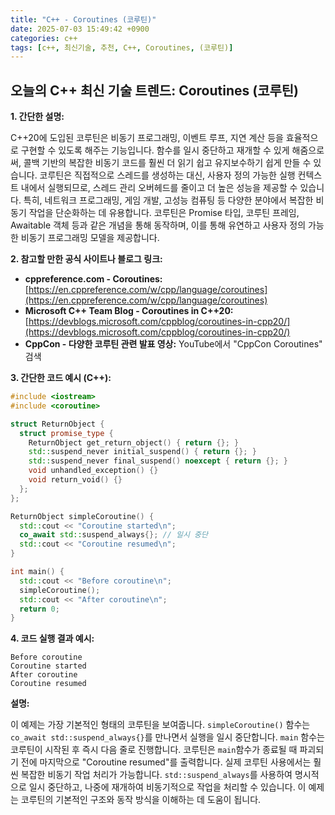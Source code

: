 ```yaml
---
title: "C++ - Coroutines (코루틴)"
date: 2025-07-03 15:49:42 +0900
categories: c++
tags: [c++, 최신기술, 추천, C++, Coroutines, (코루틴)]
---
```


## 오늘의 C++ 최신 기술 트렌드: **Coroutines (코루틴)**

**1. 간단한 설명:**

C++20에 도입된 코루틴은 비동기 프로그래밍, 이벤트 루프, 지연 계산 등을 효율적으로 구현할 수 있도록 해주는 기능입니다. 함수를 일시 중단하고 재개할 수 있게 해줌으로써, 콜백 기반의 복잡한 비동기 코드를 훨씬 더 읽기 쉽고 유지보수하기 쉽게 만들 수 있습니다. 코루틴은 직접적으로 스레드를 생성하는 대신, 사용자 정의 가능한 실행 컨텍스트 내에서 실행되므로, 스레드 관리 오버헤드를 줄이고 더 높은 성능을 제공할 수 있습니다.  특히, 네트워크 프로그래밍, 게임 개발, 고성능 컴퓨팅 등 다양한 분야에서 복잡한 비동기 작업을 단순화하는 데 유용합니다. 코루틴은 Promise 타입, 코루틴 프레임, Awaitable 객체 등과 같은 개념을 통해 동작하며, 이를 통해 유연하고 사용자 정의 가능한 비동기 프로그래밍 모델을 제공합니다.

**2. 참고할 만한 공식 사이트나 블로그 링크:**

*   **cppreference.com - Coroutines:** [https://en.cppreference.com/w/cpp/language/coroutines](https://en.cppreference.com/w/cpp/language/coroutines)
*   **Microsoft C++ Team Blog - Coroutines in C++20:** [https://devblogs.microsoft.com/cppblog/coroutines-in-cpp20/](https://devblogs.microsoft.com/cppblog/coroutines-in-cpp20/)
*   **CppCon - 다양한 코루틴 관련 발표 영상:** YouTube에서 "CppCon Coroutines" 검색

**3. 간단한 코드 예시 (C++):**

```cpp
#include <iostream>
#include <coroutine>

struct ReturnObject {
  struct promise_type {
    ReturnObject get_return_object() { return {}; }
    std::suspend_never initial_suspend() { return {}; }
    std::suspend_never final_suspend() noexcept { return {}; }
    void unhandled_exception() {}
    void return_void() {}
  };
};

ReturnObject simpleCoroutine() {
  std::cout << "Coroutine started\n";
  co_await std::suspend_always{}; // 일시 중단
  std::cout << "Coroutine resumed\n";
}

int main() {
  std::cout << "Before coroutine\n";
  simpleCoroutine();
  std::cout << "After coroutine\n";
  return 0;
}
```

**4. 코드 실행 결과 예시:**

```
Before coroutine
Coroutine started
After coroutine
Coroutine resumed
```

**설명:**

이 예제는 가장 기본적인 형태의 코루틴을 보여줍니다. `simpleCoroutine()` 함수는 `co_await std::suspend_always{}`를 만나면서 실행을 일시 중단합니다.  `main` 함수는 코루틴이 시작된 후 즉시 다음 줄로 진행합니다. 코루틴은 `main`함수가 종료될 때 파괴되기 전에 마지막으로 "Coroutine resumed"를 출력합니다.  실제 코루틴 사용에서는 훨씬 복잡한 비동기 작업 처리가 가능합니다. `std::suspend_always`를 사용하여 명시적으로 일시 중단하고, 나중에 재개하여 비동기적으로 작업을 처리할 수 있습니다.  이 예제는 코루틴의 기본적인 구조와 동작 방식을 이해하는 데 도움이 됩니다.

